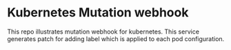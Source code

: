 # Kubernetes Mutation webhook

This repo illustrates mutation webhook for kubernetes. This service generates patch for adding label which is applied to each pod configuration.